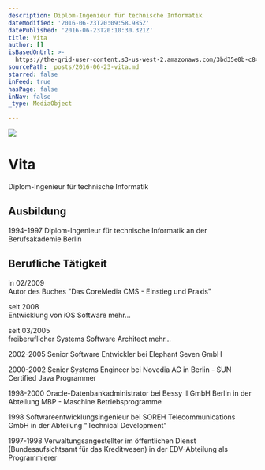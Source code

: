 ```yaml
---
description: Diplom-Ingenieur für technische Informatik
dateModified: '2016-06-23T20:09:58.985Z'
datePublished: '2016-06-23T20:10:30.321Z'
title: Vita
author: []
isBasedOnUrl: >-
  https://the-grid-user-content.s3-us-west-2.amazonaws.com/3bd35e0b-c84b-44ac-b680-70a9561d285f.jpg
sourcePath: _posts/2016-06-23-vita.md
starred: false
inFeed: true
hasPage: false
inNav: false
_type: MediaObject

---
```

![](https://imgflo.herokuapp.com/graph/vahj1ThiexotieMo/8c8f011b1eabf63519f02454c0265277/croprotate.jpg?cropheight=2671&cropwidth=4000&degrees=0&input=https%3A%2F%2Fthe-grid-user-content.s3-us-west-2.amazonaws.com%2F3bd35e0b-c84b-44ac-b680-70a9561d285f.jpg&x=0&y=0)

# Vita

Diplom-Ingenieur für technische Informatik

## Ausbildung

1994-1997 Diplom-Ingenieur für technische Informatik an der Berufsakademie Berlin

## Berufliche Tätigkeit

in 02/2009  
Autor des Buches "Das CoreMedia CMS - Einstieg und Praxis"

seit 2008  
Entwicklung von iOS Software mehr...

seit 03/2005  
freiberuflicher Systems Software Architect mehr...

2002-2005 Senior Software Entwickler bei Elephant Seven GmbH

2000-2002 Senior Systems Engineer bei Novedia AG in Berlin - SUN Certified Java Programmer

1998-2000 Oracle-Datenbankadministrator bei Bessy II GmbH Berlin in der Abteilung MBP - Maschine Betriebsprogramme

1998 Softwareentwicklungsingenieur bei SOREH Telecommunications GmbH in der Abteilung "Technical Development"

1997-1998 Verwaltungsangestellter im öffentlichen Dienst (Bundesaufsichtsamt für das Kreditwesen) in der EDV-Abteilung als Programmierer